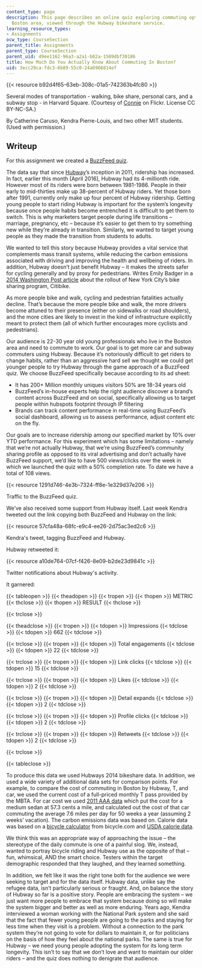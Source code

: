 ```yaml
---
content_type: page
description: This page describes an online quiz exploring commuting options in the
  Boston area, viewed through the Hubway bikeshare service.
learning_resource_types:
- Assignments
ocw_type: CourseSection
parent_title: Assignments
parent_type: CourseSection
parent_uid: 49ee1162-96a3-a2a1-b82a-1509dbf30186
title: How Much Do You Actually Know About Commuting In Boston?
uid: 3ecc29ca-fdc3-6b89-55c0-24a6966814ef
---
```


{{< resource b92d4f65-63eb-308c-01a5-742363b4fc80 >}}

Several modes of transportation - walking, bike share, personal cars, and a subway stop - in Harvard Square. (Courtesy of [Connie](https://www.flickr.com/photos/ironypoisoning/22238739609/ ) on Flickr. License CC BY-NC-SA.)

By Catherine Caruso, Kendra Pierre-Louis, and two other MIT students. (Used with permission.)

Writeup
-------

For this assignment we created a [BuzzFeed quiz](https://www.buzzfeed.com/judyc4a9bf06a3/how-much-do-you-actually-know-about-commuting-in-b-2a5bw).

The data say that since [Hubway](https://www.thehubway.com/)’s inception in 2011, ridership has increased. In fact, earlier this month \[April 2016\], Hubway had its 4-millionth ride. However most of its riders were born between 1981-1986. People in their early to mid-thirties make up 38-percent of Hubway riders. Yet those born after 1991, currently only make up four percent of Hubway ridership. Getting young people to start riding Hubway is important for the system’s longevity because once people habits become entrenched it is difficult to get them to switch. This is why marketers target people during life transitions – marriage, pregnancy, etc – because it’s easier to get them to try something new while they’re already in transition. Similarly, we wanted to target young people as they made the transition from students to adults.

We wanted to tell this story because Hubway provides a vital service that complements mass transit systems, while reducing the carbon emissions associated with driving and improving the health and wellbeing of riders. In addition, Hubway doesn’t just benefit Hubway – it makes the streets safer for cycling generally and by proxy for pedestrians. Writes Emily Badger in a [2014 Washington Post article](https://www.washingtonpost.com/news/wonk/wp/2014/04/17/actually-cyclists-make-city-streets-safer/) about the rollout of New York City’s bike sharing program, Citibike.

As more people bike and walk, cycling and pedestrian fatalities actually decline. That’s because the more people bike and walk, the more drivers become attuned to their presence (either on sidewalks or road shoulders), and the more cities are likely to invest in the kind of infrastructure explicitly meant to protect them (all of which further encourages more cyclists and pedestrians).

Our audience is 22-30 year old young professionals who live in the Boston area and need to commute to work. Our goal is to get more car and subway commuters using Hubway. Because it’s notoriously difficult to get riders to change habits, rather than an aggressive hard sell we thought we could get younger people to try Hubway through the game approach of a BuzzFeed quiz. We choose BuzzFeed specifically because according to its ad sheet:

*   It has 200+ Million monthly uniques visitors 50% are 18-34 years old
*   BuzzFeed’s in-house experts help the right audience discover a brand’s content across BuzzFeed and on social, specifically allowing us to target people within hubspots footprint through IP filtering
*   Brands can track content performance in real-time using BuzzFeed’s social dashboard, allowing us to assess performance, adjust content etc on the fly.

Our goals are to increase ridership among our specified market by 10% over YTD performance. For this experiment which has some limitations – namely that we’re not actually Hubway, that we’re using BuzzFeed’s community sharing profile as opposed to its viral advertising and don’t actually have BuzzFeed support, we’d like to have 500 views/clicks over the week in which we launched the quiz with a 50% completion rate. To date we have a total of 108 views.

{{< resource 1291d746-4e3b-7324-ff8e-1e329d37e206 >}}

Traffic to the BuzzFeed quiz.

We’ve also received some support from Hubway itself. Last week Kendra tweeted out the link copying both BuzzFeed and Hubway on the link:

{{< resource 57cfa48a-68fc-e9c4-ee26-2d75ac3ed2c6 >}}

Kendra's tweet, tagging BuzzFeed and Hubway.

Hubway retweeted it:

{{< resource a10de764-07cf-f426-8e09-b2de23d9841c >}}

Twitter notifications about Hubway's activity.

It garnered:

{{< tableopen >}}
{{< theadopen >}}
{{< tropen >}}
{{< thopen >}}
METRIC
{{< thclose >}}
{{< thopen >}}
RESULT
{{< thclose >}}

{{< trclose >}}

{{< theadclose >}}
{{< tropen >}}
{{< tdopen >}}
Impressions
{{< tdclose >}}
{{< tdopen >}}
662
{{< tdclose >}}

{{< trclose >}}
{{< tropen >}}
{{< tdopen >}}
Total engagements
{{< tdclose >}}
{{< tdopen >}}
22
{{< tdclose >}}

{{< trclose >}}
{{< tropen >}}
{{< tdopen >}}
Link clicks
{{< tdclose >}}
{{< tdopen >}}
15
{{< tdclose >}}

{{< trclose >}}
{{< tropen >}}
{{< tdopen >}}
Likes
{{< tdclose >}}
{{< tdopen >}}
2
{{< tdclose >}}

{{< trclose >}}
{{< tropen >}}
{{< tdopen >}}
Detail expands
{{< tdclose >}}
{{< tdopen >}}
2
{{< tdclose >}}

{{< trclose >}}
{{< tropen >}}
{{< tdopen >}}
Profile clicks
{{< tdclose >}}
{{< tdopen >}}
2
{{< tdclose >}}

{{< trclose >}}
{{< tropen >}}
{{< tdopen >}}
Retweets
{{< tdclose >}}
{{< tdopen >}}
2
{{< tdclose >}}

{{< trclose >}}

{{< tableclose >}}

To produce this data we used Hubways 2014 bikeshare data. In addition, we used a wide variety of additional data sets for comparison points. For example, to compare the cost of commuting in Boston by Hubway, T, and car, we used the current cost of a full-priced monthly T pass provided by the MBTA. For car cost we used [2011 AAA data](http://archive.boston.com/cars/newsandreviews/overdrive/2011/04/average_car_ownership_nearly_9000_per_year.html) which put the cost for a medium sedan at 57.3 cents a mile, and calculated out the cost of that car commuting the average 7.6 miles per day for 50 weeks a year (assuming 2 weeks’ vacation). The carbon emissions data was based on. Calorie data was based on a [bicycle calculator](https://www.bicycling.com/food/calories/cycling-calories-burned-calculator) from bicycle.com and [USDA calorie data](https://www.nal.usda.gov/fnic/calculators-and-counters).

We think this was an appropriate way of approaching the issue – the stereotype of the daily commute is one of a painful slog. We, instead, wanted to portray bicycle riding and Hubway use as the opposite of that – fun, whimsical, AND the smart choice. Testers within the target demographic responded that they laughed, and they learned something.

In addition, we felt like it was the right tone both for the audience we were seeking to target and for the data itself. Hubway data, unlike say the refugee data, isn’t particularly serious or fraught. And, on balance the story of Hubway so far is a positive story. People are embracing the system – we just want more people to embrace that system because doing so will make the system bigger and better as well as more enduring. Years ago, Kendra interviewed a woman working with the National Park system and she said that the fact that fewer young people are going to the parks and staying for less time when they visit is a problem. Without a connection to the park system they’re not going to vote for dollars to maintain it, or for politicians on the basis of how they feel about the national parks. The same is true for Hubway – we need young people adopting the system for its long term longevity. This isn’t to say that we don’t love and want to maintain our older riders – and the quiz does nothing to denigrate that audience.